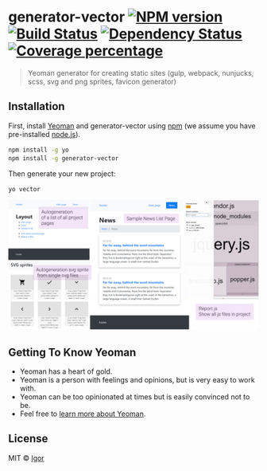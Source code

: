 # generator-vector [![NPM version][npm-image]][npm-url] [![Build Status][travis-image]][travis-url] [![Dependency Status][daviddm-image]][daviddm-url] [![Coverage percentage][coveralls-image]][coveralls-url]
> Yeoman generator for creating static sites (gulp, webpack, nunjucks, scss, svg and png sprites, favicon generator)

## Installation

First, install [Yeoman](http://yeoman.io) and generator-vector using [npm](https://www.npmjs.com/) (we assume you have pre-installed [node.js](https://nodejs.org/)).

```bash
npm install -g yo
npm install -g generator-vector
```

Then generate your new project:

```bash
yo vector
```

![alt text](https://raw.githubusercontent.com/bybelov/generator-vector/master/preview.png "About Starter kit for creating static sites")

## Getting To Know Yeoman

 * Yeoman has a heart of gold.
 * Yeoman is a person with feelings and opinions, but is very easy to work with.
 * Yeoman can be too opinionated at times but is easily convinced not to be.
 * Feel free to [learn more about Yeoman](http://yeoman.io/).

## License

MIT © [Igor](https://www.facebook.com/belovby)


[npm-image]: https://badge.fury.io/js/generator-vector.svg
[npm-url]: https://npmjs.org/package/generator-vector
[travis-image]: https://travis-ci.org/bybelov/generator-vector.svg?branch=master
[travis-url]: https://travis-ci.org/bybelov/generator-vector
[daviddm-image]: https://david-dm.org/bybelov/generator-vector.svg?theme=shields.io
[daviddm-url]: https://david-dm.org/bybelov/generator-vector
[coveralls-image]: https://coveralls.io/repos/bybelov/generator-vector/badge.svg
[coveralls-url]: https://coveralls.io/r/bybelov/generator-vector
